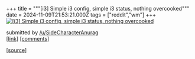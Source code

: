 +++
title = """[i3] Simple i3 config, simple i3 status, nothing overcooked"""
date = 2024-11-09T21:53:21.000Z
tags = ["reddit","wm"]
+++
[![[i3] Simple i3 config, simple i3 status, nothing overcooked](https://b.thumbs.redditmedia.com/f7ShwwDtNw1faY2_jB9GrblwNhtZr6L9Gu6iDtc2bSA.jpg "[i3] Simple i3 config, simple i3 status, nothing overcooked")](https://www.reddit.com/r/unixporn/comments/1gnkzii/i3_simple_i3_config_simple_i3_status_nothing/)

submitted by [/u/SideCharacterAnurag](https://www.reddit.com/user/SideCharacterAnurag)  
[\[link\]](https://www.reddit.com/gallery/1gnkzii) [\[comments\]](https://www.reddit.com/r/unixporn/comments/1gnkzii/i3_simple_i3_config_simple_i3_status_nothing/)

[[source]](https://www.reddit.com/r/unixporn/comments/1gnkzii/i3_simple_i3_config_simple_i3_status_nothing/)

